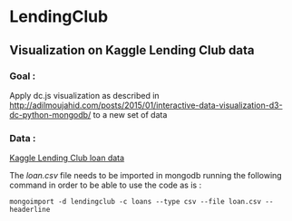 # LendingClub
## Visualization on Kaggle Lending Club data

### Goal :
Apply dc.js visualization as described in http://adilmoujahid.com/posts/2015/01/interactive-data-visualization-d3-dc-python-mongodb/ to a new set of data

### Data :
[Kaggle Lending Club loan data](https://www.kaggle.com/wendykan/lending-club-loan-data)

The *loan.csv* file needs to be imported in mongodb running the following command in order to be able to use the code as is :
```
mongoimport -d lendingclub -c loans --type csv --file loan.csv --headerline
```

